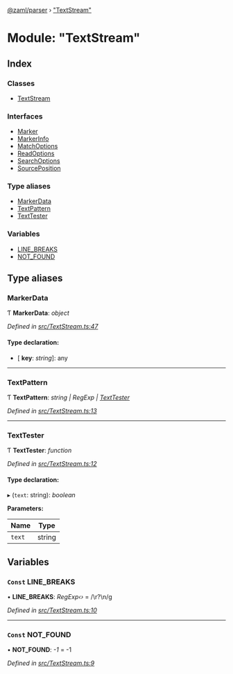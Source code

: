 [@zaml/parser](../README.md) › ["TextStream"](_textstream_.md)

# Module: "TextStream"

## Index

### Classes

* [TextStream](../classes/_textstream_.textstream.md)

### Interfaces

* [Marker](../interfaces/_textstream_.marker.md)
* [MarkerInfo](../interfaces/_textstream_.markerinfo.md)
* [MatchOptions](../interfaces/_textstream_.matchoptions.md)
* [ReadOptions](../interfaces/_textstream_.readoptions.md)
* [SearchOptions](../interfaces/_textstream_.searchoptions.md)
* [SourcePosition](../interfaces/_textstream_.sourceposition.md)

### Type aliases

* [MarkerData](_textstream_.md#markerdata)
* [TextPattern](_textstream_.md#textpattern)
* [TextTester](_textstream_.md#texttester)

### Variables

* [LINE_BREAKS](_textstream_.md#const-line_breaks)
* [NOT_FOUND](_textstream_.md#const-not_found)

## Type aliases

###  MarkerData

Ƭ **MarkerData**: *object*

*Defined in [src/TextStream.ts:47](https://github.com/nexushubs/zaml-lang/blob/226a4c7/packages/zaml-parser/src/TextStream.ts#L47)*

#### Type declaration:

* \[ **key**: *string*\]: any

___

###  TextPattern

Ƭ **TextPattern**: *string | RegExp | [TextTester](_textstream_.md#texttester)*

*Defined in [src/TextStream.ts:13](https://github.com/nexushubs/zaml-lang/blob/226a4c7/packages/zaml-parser/src/TextStream.ts#L13)*

___

###  TextTester

Ƭ **TextTester**: *function*

*Defined in [src/TextStream.ts:12](https://github.com/nexushubs/zaml-lang/blob/226a4c7/packages/zaml-parser/src/TextStream.ts#L12)*

#### Type declaration:

▸ (`text`: string): *boolean*

**Parameters:**

Name | Type |
------ | ------ |
`text` | string |

## Variables

### `Const` LINE_BREAKS

• **LINE_BREAKS**: *RegExp‹›* = /\r?\n/g

*Defined in [src/TextStream.ts:10](https://github.com/nexushubs/zaml-lang/blob/226a4c7/packages/zaml-parser/src/TextStream.ts#L10)*

___

### `Const` NOT_FOUND

• **NOT_FOUND**: *-1* = -1

*Defined in [src/TextStream.ts:9](https://github.com/nexushubs/zaml-lang/blob/226a4c7/packages/zaml-parser/src/TextStream.ts#L9)*
